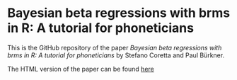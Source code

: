 # Bayesian beta regressions with brms in R: A tutorial for phoneticians


This is the GitHub repository of the paper *Bayesian beta regressions
with brms in R: A tutorial for phoneticians* by Stefano Coretta and Paul
Bürkner.

The HTML version of the paper can be found
[here](manuscript/manuscript.html)
